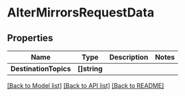 # AlterMirrorsRequestData

## Properties

Name | Type | Description | Notes
------------ | ------------- | ------------- | -------------
**DestinationTopics** | **[]string** |  | 

[[Back to Model list]](../README.md#documentation-for-models) [[Back to API list]](../README.md#documentation-for-api-endpoints) [[Back to README]](../README.md)



